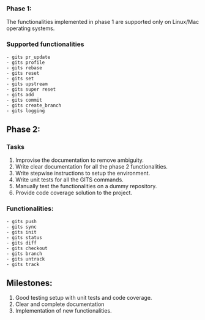 ### Phase 1:

The functionalities implemented in phase 1 are supported only on Linux/Mac operating systems.
### Supported functionalities
    - gits pr_update
    - gits profile
    - gits rebase
    - gits reset
    - gits set
    - gits upstream
    - gits super reset
    - gits add
    - gits commit
    - gits create_branch
    - gits logging

## Phase 2:
### Tasks
1. Improvise the documentation to remove ambiguity.
2. Write clear documentation for all the phase 2 functionalities.
3. Write stepwise instructions to setup the environment.
4. Write unit tests for all the GITS commands.
5. Manually test the functionalities on a dummy repository.
6. Provide code coverage solution to the project. 

### Functionalities:
    - gits push 
    - gits sync
    - gits init
    - gits status 
    - gits diff
    - gits checkout
    - gits branch 
    - gits untrack
    - gits track
   
## Milestones:
1. Good testing setup with unit tests and code coverage.
2. Clear and complete documentation
3. Implementation of new functionalities.
